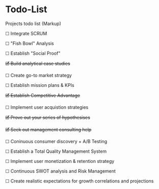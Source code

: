 # Todo-List
Projects todo list (Markup)

☐ Integrate SCRUM

☐ "Fish Bowl" Analysis

☐ Establish "Social Proof"

~~🗹 Build analytical case studies~~

☐ Create go-to market strategy

☐ Establish mission plans & KPIs

~~🗹 Establish Competitive Advantage~~

☐ Implement user acquistion strategies

~~🗹 Prove out your series of hypothesises~~

~~🗹 Seek out management consulting help~~

☐ Coninuous consumer discovery + A/B Testing

☐ Establish a Total Quality Management System

☐ Implement user monetization & retention strategy

☐ Continuous SWOT analysis and Risk Management

☐ Create realistic expectations for growth correlations and projections
